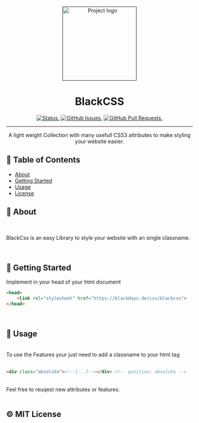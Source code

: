 <p align="center">
  <a href="" rel="noopener">
 <img width=auto height=200px src="https://www.blackdayz.de/img/logo" alt="Project logo"></a>
</p>

<h1 align="center">BlackCSS</h1>

<div align="center">

[![Status.](https://img.shields.io/badge/status-active-success.svg)]()
[![GitHub Issues.](https://img.shields.io/github/issues/BlackDayz/BlackCSS.svg)](https://github.com/BlackDayz/BlackCSS/issues)
[![GitHub Pull Requests.](https://img.shields.io/github/issues-pr/BlackDayz/BlackCSS.svg)](https://github.com/BlackDayz/BlackCSS/pulls)

</div>

---

<p align="center">A light weight Collection with many usefull CSS3 attributes to make styling your website easier.
    <br> 
</p>

## 📝 Table of Contents

- [About](#about)
- [Getting Started](#getting_started)
- [Usage](#usage)
- [License](#license)

## 🧐 About <a name = "about"></a>

<br>

BlackCss is an easy Library to style your website with an single classname.

<br>

## 🏁 Getting Started <a name = "getting_started"></a>

Implement in your head of your html document

```html
<head>
    <link rel="stylesheet" href="https://blackdayz.de/css/blackcss">
</head>
```

<br>

## 🎈 Usage <a name="usage"></a>
<br>
To use the Features your just need to add a classname to your html tag
<br><br>

```html
<div class="absolute"><!--[...]--></div> <!-- position: absolute -->
```
<br>
Feel free to reuqest new attributes or features. 
<br><br>

## &copy;<a name="license"></a> MIT License


